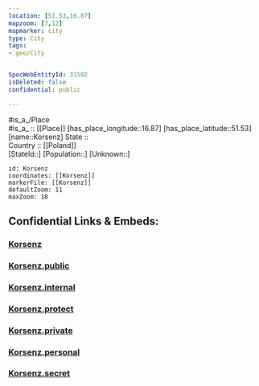```yaml
---
location: [51.53,16.87] 
mapzoom: [7,12] 
mapmarker: city 
type: City
tags:
- geo/City


SpocWebEntityId: 31582
isDeleted: false
confidential: public

---
```

#is_a_/Place  
#is_a_ :: [[Place]] 
[has_place_longitude::16.87] 
[has_place_latitude::51.53] 
[name::Korsenz] 
State ::  
Country :: [[Poland]]  
[StateId::] 
[Population::] 
[Unknown::] 


```leaflet
id: Korsenz
coordinates: [[Korsenz]] 
markerFile: [[Korsenz]] 
defaultZoom: 11 
maxZoom: 18
```


## Confidential Links & Embeds: 

### [Korsenz](/_Standards/Earth/Continent/Europe/Europe~East/Poland/Provinces~Poland/Greater_Poland/City/Korsenz.md) 

### [Korsenz.public](/_public/Earth/Continent/Europe/Europe~East/Poland/Provinces~Poland/Greater_Poland/City/Korsenz.public.md) 

### [Korsenz.internal](/_internal/Earth/Continent/Europe/Europe~East/Poland/Provinces~Poland/Greater_Poland/City/Korsenz.internal.md) 

### [Korsenz.protect](/_protect/Earth/Continent/Europe/Europe~East/Poland/Provinces~Poland/Greater_Poland/City/Korsenz.protect.md) 

### [Korsenz.private](/_private/Earth/Continent/Europe/Europe~East/Poland/Provinces~Poland/Greater_Poland/City/Korsenz.private.md) 

### [Korsenz.personal](/_personal/Earth/Continent/Europe/Europe~East/Poland/Provinces~Poland/Greater_Poland/City/Korsenz.personal.md) 

### [Korsenz.secret](/_secret/Earth/Continent/Europe/Europe~East/Poland/Provinces~Poland/Greater_Poland/City/Korsenz.secret.md)

